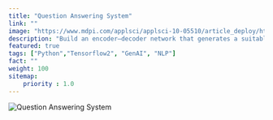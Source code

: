 ```yaml
---
title: "Question Answering System"
link: ""
image: "https://www.mdpi.com/applsci/applsci-10-05510/article_deploy/html/images/applsci-10-05510-g001.png"
description: "Build an encoder–decoder network that generates a suitable question, given one of the candidate answers."
featured: true
tags: ["Python","Tensorflow2", "GenAI", "NLP"]
fact: ""
weight: 100
sitemap: 
    priority : 1.0
---
```


<!-- <img src="https://ars.els-cdn.com/content/image/3-s2.0-B9780128243497000153-f08-34-9780128243497.jpg" alt="MarineGEO circle logo" style="height: 100%; width:100%;"/> -->

![Question Answering System](https://lilianweng.github.io/posts/2020-10-29-odqa/QA-summary.png "Question Answering System")
